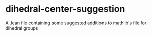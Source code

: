 # dihedral-center-suggestion
A .lean file containing some suggested additions to mathlib's file for dihedral groups
